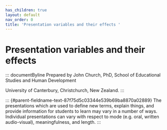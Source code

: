 ```yaml
---
has_children: true
layout: default
nav_order: 0
title: 'Presentation variables and their effects '
---
```

# Presentation variables and their effects 


::: documentByline
Prepared by John Church, PhD, School of Educational Studies and Human
Development

University of Canterbury, Christchurch, New Zealand.
:::

::: {#parent-fieldname-text-87f75d5c03344e539b69ba8870a02889}
The presentations which are used to define new terms, explain things,
and provide information for students to learn may vary in a number of
ways. Individual presentations can vary with respect to mode (e.g. oral,
written audio-visual), meaningfulness, and length.
:::

